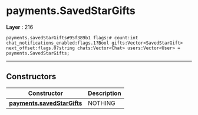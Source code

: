 # payments.SavedStarGifts

**Layer** : 216

```tl
payments.savedStarGifts#95f389b1 flags:# count:int chat_notifications_enabled:flags.1?Bool gifts:Vector<SavedStarGift> next_offset:flags.0?string chats:Vector<Chat> users:Vector<User> = payments.SavedStarGifts;
```

---

## Constructors

| Constructor | Description |
| :---: | :--- |
| [**payments.savedStarGifts**](constructor/payments.savedStarGifts) | NOTHING |